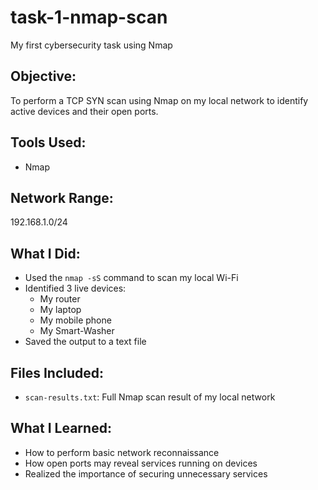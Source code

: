 # task-1-nmap-scan
My first cybersecurity task using Nmap

##  Objective:
To perform a TCP SYN scan using Nmap on my local network to identify active devices and their open ports.

##  Tools Used:
- Nmap

## Network Range:
192.168.1.0/24

##  What I Did:
- Used the `nmap -sS` command to scan my local Wi-Fi
- Identified 3 live devices:
  - My router
  - My laptop
  - My mobile phone
  - My Smart-Washer
- Saved the output to a text file

## Files Included:
- `scan-results.txt`: Full Nmap scan result of my local network

## What I Learned:
- How to perform basic network reconnaissance
- How open ports may reveal services running on devices
- Realized the importance of securing unnecessary services

